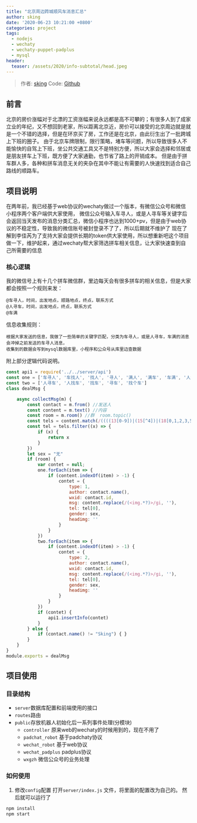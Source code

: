 ```yaml
---
title: "北京周边跨城顺风车消息汇总"
author: sking
date: '2020-06-23 10:21:00 +0800'
categories: project
tags:
  - nodejs
  - wechaty
  - wechaty-puppet-padplus
  - mysql
header:
  teaser: /assets/2020/info-subtotal/head.jpeg 
---
```


<!-- markdownlint-disable -->
> 作者: [sking](https://github.com/shijianzhong)
> Code: [Github](https://github.com/shijianzhong/wechatserve)

## 前言
北京的房价涨幅对于北漂的工资涨幅来说永远都是高不可攀的；有很多人到了成家立业的年纪，又不想回到老家，所以距离北京近，房价可以接受的北京周边就是就是一个不错的选择，但是在环京买了房，工作还是在北京，由此衍生出了一批跨城上下班的圈子。
由于北京车牌限制，限行策略，堵车等问题，所以导致很多人不能愉快的自驾上下班，坐公共交通工具又不是特别方便，所以大家会选择和邻居或是朋友拼车上下班，既方便了大家通勤，也节省了路上的开销成本。
但是由于拼车群人多，各种和拼车消息无关的夹杂在其中不能让有需要的人快速找到适合自己路线的顺路车。


## 项目说明
在两年前，我已经基于web协议的wechaty做过一个版本，有微信公众号和微信小程序两个客户端供大家使用，
微信公众号输入车寻人，或是人寻车等关键字后会返回当天发布的消息分类汇总，微信小程序也达到1000+pv，但是由于web协议的不稳定性，导致我的微信账号被封登录不了了，所以后期就不维护了
现在了解到李佳芮为了支持大家会提供长期的token供大家使用，所以想重新吧这个项目做一下，维护起来，通过wechaty帮大家筛选拼车相关信息，让大家快速查到自己所需要的信息
### 核心逻辑
我的微信号上有十几个拼车微信群，里边每天会有很多拼车的相关信息，但是大家都会按照一个规则来发：
```
@车寻人，时间，出发地点，顺路地点，终点，联系方式
@人寻车，时间，出发地点，终点，联系方式
@车满
```
信息收集规则：
```
根据大家发送的信息，我做了一些简单的关键字匹配，分类为车寻人，或是人寻车，车满的消息会冲掉之前发送的车寻人消息，
收集到的数据会写到mysql数据库里，小程序和公众号从库里边查数据
```
附上部分逻辑代码说明。
```javascript
const api1 = require('../../server/api')
const one = ['车寻人', '车找人', '找人', '寻人', '满人', '满车', '车满', '人满'];
const two = ['人寻车', '人找车', '找车', '寻车', '找个车']
class dealMsg {

    async collectMsg(m) {
        const contact = m.from() //发送人
        const content = m.text() //内容
        const room = m.room() //群  room.topic()
        const tels = content.match(/((((13[0-9])|(15[^4])|(18[0,1,2,3,5-9])|(17[0-8])|(147))\d{8})|((\d3,4|\d{3,4}-|\s)?\d{7,14}))?/g)
        const tel = tels.filter((x) => {
            if (x) {
                return x
            }
        })
        let sex = "无"
        if (room) {
            var contet = null;
            one.forEach(item => {
                if (content.indexOf(item) > -1) {
                    contet = {
                        type: 1,
                        author: contact.name(),
                        wxid: contact.id,
                        msg: content.replace(/(<img.*?)>/gi, ''),
                        tel: tel[0],
                        gender: sex,
                        headimg: ''
                    }
                }
            })
            two.forEach(item => {
                if (content.indexOf(item) > -1) {
                    contet = {
                        type: 2,
                        author: contact.name(),
                        wxid: contact.id,
                        msg: content.replace(/(<img.*?)>/gi, ''),
                        tel: tel[0],
                        gender: sex,
                        headimg: ''
                    }
                }
            })
            if (contet) {
                api1.insertInfo(contet)
            }
        } else {
            if (contact.name() != "Sking") { }
        }
    }
}
module.exports = dealMsg
```

## 项目使用

### 目录结构

- `server`数据库配置和前端使用的接口
- `routes`路由
- `public`存放机器人初始化后一系列事件处理(分模块)
  - `controller` 原来web的wechaty的时候用到的，现在不用了
  - `padchat_robot` 基于padchaty协议
  - `wechat_robot` 基于web协议
  - `wechat_padplus` padplus协议
  - `wxgzh` 微信公众号的业务处理


### 如何使用

1. 修改`config`配置
   打开`server/index.js` 文件，将里面的配置改为自己的。
然后就可以运行了

```bash
npm install
npm start
```

